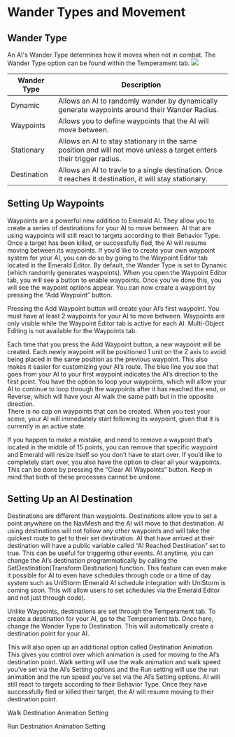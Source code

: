 # Wander Types and Movement

## Wander Type
An AI's Wander Type determines how it moves when not in combat. The Wander Type option can be found within the Temperament tab.
![](https://i.imgur.com/I9kbWYX.png)

| Wander Type  | Description |
| ------------- | ------------- |
| Dynamic  | Allows an AI to randomly wander by dynamically generate waypoints around their Wander Radius.  |
| Waypoints  | Allows you to define waypoints that the AI will move between.  |
| Stationary  | Allows an AI to stay stationary in the same position and will not move unless a target enters their trigger radius.  |
| Destination  | Allows an AI to travle to a single destination. Once it reaches it destination, it will stay stationary.  |

## Setting Up Waypoints
Waypoints are a powerful new addition to Emerald AI. They allow you to create a series of destinations for your AI to move between. AI that are using waypoints will still react to targets according to their Behavior Type. Once a target has been killed, or successfully fled, the AI will resume moving between its waypoints.
If you’d like to create your own waypoint system for your AI, you can do so by going to the Waypoint Editor tab located in the Emerald Editor. By default, the Wander Type is set to Dynamic (which randomly generates waypoints). When you open the Waypoint Editor tab, you will see a button to enable waypoints. Once you’ve done this, you will see the waypoint options appear. You can now create a waypoint by pressing the “Add Waypoint” button.

Pressing the Add Waypoint button will create your AI’s first waypoint. You must have at least 2 waypoints for your AI to move between. Waypoints are only visible while the Waypoint Editor tab is active for each AI. Multi-Object Editing is not available for the Waypoints tab.

Each time that you press the Add Waypoint button, a new waypoint will be created. Each newly waypoint will be positioned 1 unit on the Z axis to avoid being placed in the same position as the previous waypoint. This also makes it easier for customizing your AI’s route. The blue line you see that goes from your AI to your first waypoint indicates the AI’s direction to the first point. You have the option to loop your waypoints, which will allow your AI to continue to loop through the waypoints after it has reached the end, or Reverse, which will have your AI walk the same path but in the opposite direction.   
There is no cap on waypoints that can be created. When you test your scene, your AI will immediately start following its waypoint, given that it is currently in an active state. 

If you happen to make a mistake, and need to remove a waypoint that’s located in the middle of 15 points, you can remove that specific waypoint and Emerald will resize itself so you don’t have to start over. If you’d like to completely start over, you also have the option to clear all your waypoints. This can be done by pressing the “Clear All Waypoints” button. Keep in mind that both of these processes cannot be undone.


## Setting Up an AI Destination
Destinations are different than waypoints. Destinations allow you to set a point anywhere on the NavMesh and the AI will move to that destination. AI using destinations will not follow any other waypoints and will take the quickest route to get to their set destination. AI that have arrived at their destination will have a public variable called “AI Reached Destination” set to true. This can be useful for triggering other events. At anytime, you can change the AI’s destination programmatically by calling the SetDestination(Transform Destination) function. This feature can even make it possible for AI to even have schedules through code or a time of day system such as UniStorm (Emerald AI schedule integration with UniStorm is coming soon. This will allow users to set schedules via the Emerald Editor and not just through code).

Unlike Waypoints, destinations are set through the Temperament tab. To create a destination for your AI, go to the Temperament tab. Once here, change the Wander Type to Destination. This will automatically create a destination point for your AI.



This will also open up an additional option called Destination Animation. This gives you control over which animation is used for moving to the AI’s destination point. Walk setting will use the walk animation and walk speed you’ve set via the AI’s Setting options and the Run setting will use the run animation and the run speed you’ve set via the AI’s Setting options. AI will still react to targets according to their Behavior Type. Once they have successfully fled or killed their target, the AI will resume moving to their destination point.

Walk Destination Animation Setting

Run Destination Animation Setting

